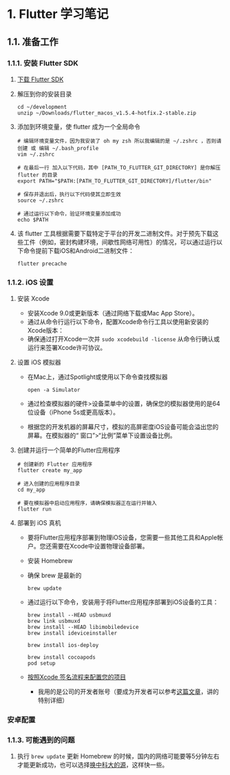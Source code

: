 # 1. Flutter 学习笔记

## 1.1. 准备工作
### 1.1.1. 安装 Flutter SDK

1. [下载 Flutter SDK](https://flutter.dev/docs/get-started/install/macos#get-the-flutter-sdk) 
2. 解压到你的安装目录

    ```
    cd ~/development
    unzip ~/Downloads/flutter_macos_v1.5.4-hotfix.2-stable.zip
    ```

3. 添加到环境变量，使 flutter 成为一个全局命令

    ```
    # 编辑环境变量文件，因为我安装了 oh my zsh 所以我编辑的是 ~/.zshrc ，否则请创建 或 编辑 ~/.bash_profile
    vim ~/.zshrc

    # 在最后一行 加入以下代码，其中 [PATH_TO_FLUTTER_GIT_DIRECTORY] 是你解压 flutter 的目录
    export PATH="$PATH:[PATH_TO_FLUTTER_GIT_DIRECTORY]/flutter/bin"

    # 保存并退出后，执行以下代码使其立即生效
    source ~/.zshrc

    # 通过运行以下命令，验证环境变量添加成功
    echo $PATH
    ```

4. 该 flutter 工具根据需要下载特定于平台的开发二进制文件。对于预先下载这些工件（例如，密封构建环境，间歇性网络可用性）的情况，可以通过运行以下命令提前下载iOS和Android二进制文件：

    ```
    flutter precache
    ```
### 1.1.2. iOS 设置
1. 安装 Xcode
    - 安装Xcode 9.0或更新版本（通过网络下载或Mac App Store）。
    - 通过从命令行运行以下命令，配置Xcode命令行工具以使用新安装的Xcode版本：
    - 确保通过打开Xcode一次并 ```sudo xcodebuild -license``` 从命令行确认或运行来签署Xcode许可协议。
2. 设置 iOS 模拟器
    - 在Mac上，通过Spotlight或使用以下命令查找模拟器

        ```
        open -a Simulator
        ```
    - 通过检查模拟器的硬件>设备菜单中的设置，确保您的模拟器使用的是64位设备（iPhone 5s或更高版本）。
    - 根据您的开发机器的屏幕尺寸，模拟的高屏密度iOS设备可能会溢出您的屏幕。在模拟器的“ 窗口”>“比例”菜单下设置设备比例。

3. 创建并运行一个简单的Flutter应用程序

    ```
    # 创建新的 Flutter 应用程序
    flutter create my_app

    # 进入创建的应用程序目录
    cd my_app

    # 要在模拟器中启动应用程序，请确保模拟器正在运行并输入
    flutter run
    ```

4. 部署到 iOS 真机
    - 要将Flutter应用程序部署到物理iOS设备，您需要一些其他工具和Apple帐户。您还需要在Xcode中设置物理设备部署。
    - 安装 Homebrew
    - 确保 brew 是最新的

        ```
        brew update
        ```
    - 通过运行以下命令，安装用于将Flutter应用程序部署到iOS设备的工具：

        ```
        brew install --HEAD usbmuxd
        brew link usbmuxd
        brew install --HEAD libimobiledevice
        brew install ideviceinstaller

        brew install ios-deploy

        brew install cocoapods
        pod setup
        ```
    - [按照Xcode 签名流程来配置您的项目](https://flutter.dev/docs/get-started/install/macos#deploy-to-ios-devices)
        - 我用的是公司的开发者账号（要成为开发者可以参考[这篇文章](https://blog.csdn.net/qq_35612929/article/details/78754470)，讲的特别详细）


### 安卓配置


### 1.1.3. 可能遇到的问题
1. 执行 ```brew update``` 更新 Homebrew 的时候，国内的网络可能要等5分钟左右才能更新成功，也可以选择[换中科大的源](https://www.jianshu.com/p/b26c7bc14440)，这样快一些。

